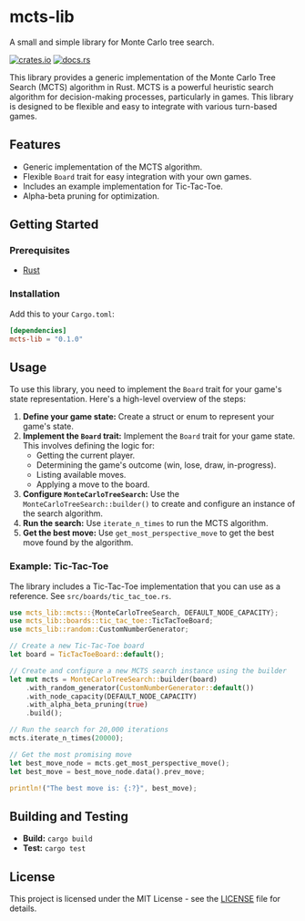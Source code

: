 # mcts-lib

A small and simple library for Monte Carlo tree search.

[![crates.io](https://img.shields.io/crates/v/mcts-lib.svg)](https://crates.io/crates/mcts-lib)
[![docs.rs](https://docs.rs/mcts-lib/badge.svg)](https://docs.rs/mcts-lib)

This library provides a generic implementation of the Monte Carlo Tree Search (MCTS) algorithm in Rust. MCTS is a powerful heuristic search algorithm for decision-making processes, particularly in games. This library is designed to be flexible and easy to integrate with various turn-based games.

## Features

-   Generic implementation of the MCTS algorithm.
-   Flexible `Board` trait for easy integration with your own games.
-   Includes an example implementation for Tic-Tac-Toe.
-   Alpha-beta pruning for optimization.

## Getting Started

### Prerequisites

-   [Rust](https://www.rust-lang.org/tools/install)

### Installation

Add this to your `Cargo.toml`:

```toml
[dependencies]
mcts-lib = "0.1.0"
```

## Usage

To use this library, you need to implement the `Board` trait for your game's state representation. Here's a high-level overview of the steps:

1.  **Define your game state:** Create a struct or enum to represent your game's state.
2.  **Implement the `Board` trait:** Implement the `Board` trait for your game state. This involves defining the logic for:
    *   Getting the current player.
    *   Determining the game's outcome (win, lose, draw, in-progress).
    *   Listing available moves.
    *   Applying a move to the board.
3.  **Configure `MonteCarloTreeSearch`:** Use the `MonteCarloTreeSearch::builder()` to create and configure an instance of the search algorithm.
4.  **Run the search:** Use `iterate_n_times` to run the MCTS algorithm.
5.  **Get the best move:** Use `get_most_perspective_move` to get the best move found by the algorithm.

### Example: Tic-Tac-Toe

The library includes a Tic-Tac-Toe implementation that you can use as a reference. See `src/boards/tic_tac_toe.rs`.

```rust
use mcts_lib::mcts::{MonteCarloTreeSearch, DEFAULT_NODE_CAPACITY};
use mcts_lib::boards::tic_tac_toe::TicTacToeBoard;
use mcts_lib::random::CustomNumberGenerator;

// Create a new Tic-Tac-Toe board
let board = TicTacToeBoard::default();

// Create and configure a new MCTS search instance using the builder
let mut mcts = MonteCarloTreeSearch::builder(board)
    .with_random_generator(CustomNumberGenerator::default())
    .with_node_capacity(DEFAULT_NODE_CAPACITY)
    .with_alpha_beta_pruning(true)
    .build();

// Run the search for 20,000 iterations
mcts.iterate_n_times(20000);

// Get the most promising move
let best_move_node = mcts.get_most_perspective_move();
let best_move = best_move_node.data().prev_move;

println!("The best move is: {:?}", best_move);
```

## Building and Testing

-   **Build:** `cargo build`
-   **Test:** `cargo test`

## License

This project is licensed under the MIT License - see the [LICENSE](LICENSE) file for details.
